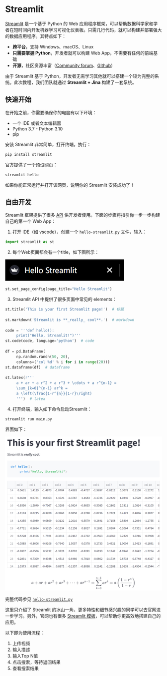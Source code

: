 # Streamlit

[Streamlit](https://streamlit.io/) 是一个基于 Python 的 Web 应用程序框架，可以帮助数据科学家和学者在短时间内开发机器学习可视化仪表板。只需几行代码，就可以构建并部署强大的数据应用程序。其特点如下：

- **跨平台**，支持 Windows、macOS、Linux
- **只需要掌握 Python**，开发者就可以构建 Web App，不需要有任何的前端基础
- **开源**，社区资源丰富（[Community forum](https://discuss.streamlit.io/)、[Github](https://github.com/streamlit/streamlit/)）

由于 Streamlit 基于 Python，开发者无需学习其他就可以搭建一个较为完整的系统。此次教程，我们团队就通过 **Streamlit + Jina** 构建了一套系统。

## 快速开始

在开始之前，你需要确保你的电脑有以下环境：

- 一个 IDE 或者文本编辑器
- Python 3.7 - Python 3.10
- pip

安装 Streamlit 非常简单，打开终端，执行：

```bash
pip install streamlit
```

官方提供了一个预设网页：

```bash
streamlit hello
```

如果你能正常运行并打开该网页，说明你的 Streamlit 安装成功了！

## 自由开发

Streamlit 框架提供了很多 [API](https://docs.streamlit.io/library/api-reference) 供开发者使用。下面的步骤将指引你一步一步构建自己的第一个 Web App：

1. 打开 IDE（如 vscode），创建一个 `hello-streamlit.py` 文件，输入：

```python
import streamlit as st
```

2. 每个Web页面都会有一个title，如下图所示：

![page-title](./img/page-title.png)

```python
st.set_page_config(page_title="Hello Streamlit")
```

3. Streamlit API 中提供了很多页面中常见的 elements：

```python
st.title('This is your first Streamlit page!')  # 标题

st.markdown('Streamlit is **_really_ cool**.')  # markdown

code = '''def hello():
     print("Hello, Streamlit!")'''
st.code(code, language='python')  # code

df = pd.DataFrame(
     np.random.randn(50, 20),
     columns=('col %d' % i for i in range(20)))
st.dataframe(df)  # dataframe

st.latex(r'''
     a + ar + a r^2 + a r^3 + \cdots + a r^{n-1} =
     \sum_{k=0}^{n-1} ar^k =
     a \left(\frac{1-r^{n}}{1-r}\right)
     ''')  # latex
```

4. 打开终端，输入如下命令启动Streamlit：

```bash
streamlit run main.py
```

界面如下：

![hello](./img/hello-streamlit.png)

完整代码参见 [`hello-streamlit.py`](https://github.com/datawhalechina/vced/blob/709de9a0a0ce6a0b534c243c5bb58e00a08c6379/docs/source/user_guide/Frontend/hello-streamlit.py)

这里只介绍了 Streamlit 的冰山一角，更多特性和细节感兴趣的同学可以去官网进一步学习。另外，官网也有很多 [Streamlit 模板](https://streamlit.io/gallery)，可以帮助你更高效地搭建自己的应用。

以下即为使用流程：

1. 上传视频
2. 输入描述
3. 输入Top N值
4. 点击搜索，等待返回结果
5. 查看搜索结果

